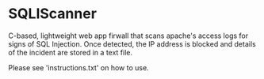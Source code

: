 # SQLIScanner
C-based, lightweight web app firwall that scans apache's access logs for signs of SQL Injection. Once detected, the IP address is blocked and details of the incident are stored in a text file.

Please see 'instructions.txt' on how to use.
